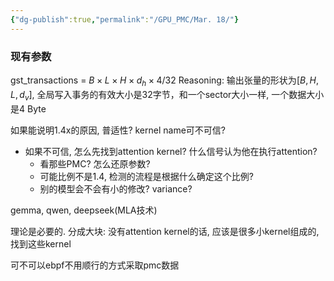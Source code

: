 ```yaml
---
{"dg-publish":true,"permalink":"/GPU_PMC/Mar. 18/"}
---
```


### 现有参数
gst_transactions = $B \times L \times H \times d_h \times 4/32$
Reasoning: 输出张量的形状为$[B, H, L, d_v]$, 全局写入事务的有效大小是32字节，和一个sector大小一样, 一个数据大小是4 Byte

如果能说明1.4x的原因, 普适性?
kernel name可不可信?
- 如果不可信, 怎么先找到attention kernel? 什么信号认为他在执行attention?
	- 看那些PMC? 怎么还原参数?
	- 可能比例不是1.4, 检测的流程是根据什么确定这个比例?
	- 别的模型会不会有小的修改? variance?

gemma, qwen, 
deepseek(MLA技术)

理论是必要的. 
分成大块: 没有attention kernel的话, 应该是很多小kernel组成的, 找到这些kernel

可不可以ebpf不用顺行的方式采取pmc数据